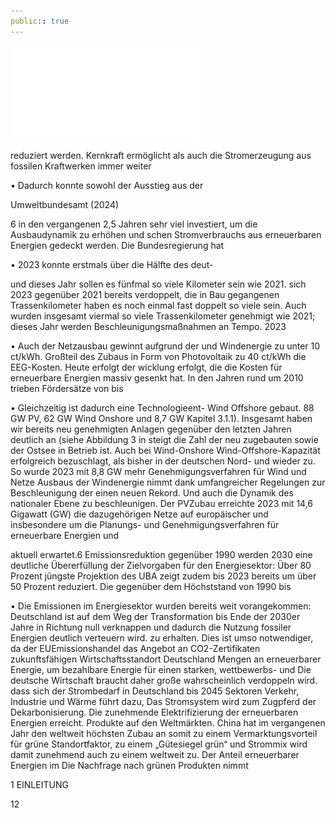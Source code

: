 ```yaml
---
public:: true
---
```

![./pages/page14.pdf](../assets/./pages/page14.pdf)




reduziert werden.
Kernkraft ermöglicht als auch die Stromerzeugung aus fossilen Kraftwerken immer weiter

• Dadurch konnte sowohl der Ausstieg aus der

Umweltbundesamt (2024)

6
in den vergangenen 2,5 Jahren sehr viel investiert, um die Ausbaudynamik zu erhöhen und
schen Stromverbrauchs aus erneuerbaren Energien gedeckt werden. Die Bundesregierung hat

• 2023 konnte erstmals über die Hälfte des deut-

und dieses Jahr sollen es fünfmal so viele Kilometer sein wie 2021.
sich 2023 gegenüber 2021 bereits verdoppelt,
die in Bau gegangenen Trassenkilometer haben
es noch einmal fast doppelt so viele sein. Auch
wurden insgesamt viermal so viele Trassenkilometer genehmigt wie 2021; dieses Jahr werden
Beschleunigungsmaßnahmen an Tempo. 2023

• Auch der Netzausbau gewinnt aufgrund der
und Windenergie zu unter 10 ct/kWh.
Großteil des Zubaus in Form von Photovoltaik
zu 40 ct/kWh die EEG-Kosten. Heute erfolgt der
wicklung erfolgt, die die Kosten für erneuerbare Energien massiv gesenkt hat. In den Jahren rund um 2010 trieben Fördersätze von bis

• Gleichzeitig ist dadurch eine Technologieent-
Wind Offshore gebaut.
88 GW PV, 62 GW Wind Onshore und 8,7 GW
Kapitel 3.1.1). Insgesamt haben wir bereits
neu genehmigten Anlagen gegenüber den letzten Jahren deutlich an (siehe Abbildung 3 in
steigt die Zahl der neu zugebauten sowie der
Ostsee in Betrieb ist. Auch bei Wind-Onshore
Wind-Offshore-Kapazität erfolgreich bezuschlagt, als bisher in der deutschen Nord- und
wieder zu. So wurde 2023 mit 8,8 GW mehr
Genehmigungsverfahren für Wind und Netze
Ausbaus der Windenergie nimmt dank umfangreicher Regelungen zur Beschleunigung der
einen neuen Rekord. Und auch die Dynamik des
nationaler Ebene zu beschleunigen. Der PVZubau erreichte 2023 mit 14,6 Gigawatt (GW)
die dazugehörigen Netze auf europäischer und
insbesondere um die Planungs- und Genehmigungsverfahren für erneuerbare Energien und

aktuell erwartet.6
Emissionsreduktion gegenüber 1990 werden
2030 eine deutliche Übererfüllung der Zielvorgaben für den Energiesektor: Über 80 Prozent
jüngste Projektion des UBA zeigt zudem bis
2023 bereits um über 50 Prozent reduziert. Die
gegenüber dem Höchststand von 1990 bis

• Die Emissionen im Energiesektor wurden
bereits weit vorangekommen:
Deutschland ist auf dem Weg der Transformation
bis Ende der 2030er Jahre in Richtung null verknappen und dadurch die Nutzung fossiler Energien deutlich verteuern wird.
zu erhalten. Dies ist umso notwendiger, da der EUEmissionshandel das Angebot an CO2-Zertifikaten
zukunftsfähigen Wirtschaftsstandort Deutschland
Mengen an erneuerbarer Energie, um bezahlbare Energie für einen starken, wettbewerbs- und
Die deutsche Wirtschaft braucht daher große
wahrscheinlich verdoppeln wird.
dass sich der Strombedarf in Deutschland bis 2045
Sektoren Verkehr, Industrie und Wärme führt dazu,
Das Stromsystem wird zum Zugpferd der Dekarbonisierung. Die zunehmende Elektrifizierung der
erneuerbaren Energien erreicht.
Produkte auf den Weltmärkten. China hat im vergangenen Jahr den weltweit höchsten Zubau an
somit zu einem Vermarktungsvorteil für grüne
Standortfaktor, zu einem „Gütesiegel grün“ und
Strommix wird damit zunehmend auch zu einem
weltweit zu. Der Anteil erneuerbarer Energien im
Die Nachfrage nach grünen Produkten nimmt

1 EINLEITUNG

12
